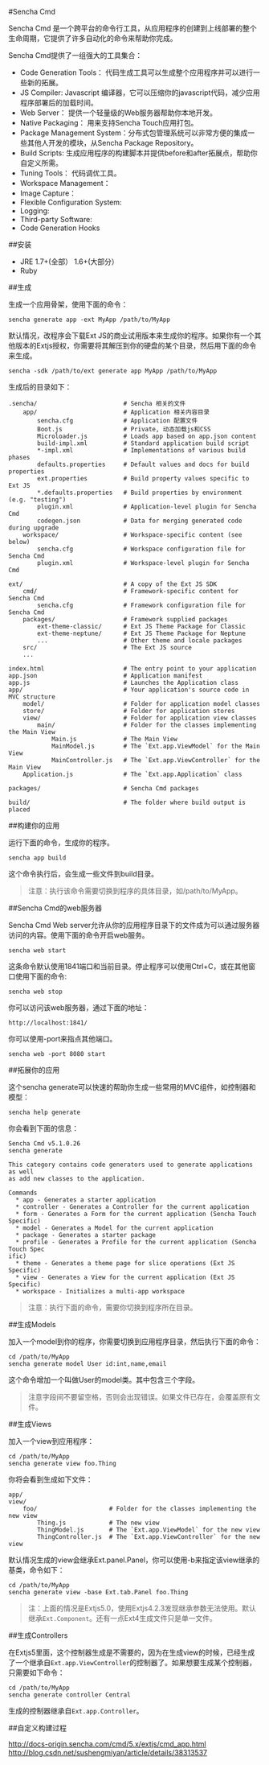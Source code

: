 #Sencha Cmd

Sencha Cmd 是一个跨平台的命令行工具，从应用程序的创建到上线部署的整个生命周期，它提供了许多自动化的命令来帮助你完成。

Sencha Cmd提供了一组强大的工具集合：

+ Code Generation Tools： 代码生成工具可以生成整个应用程序并可以进行一些新的拓展。
+ JS Compiler: Javascript 编译器，它可以压缩你的javascript代码，减少应用程序部署后的加载时间。
+ Web Server： 提供一个轻量级的Web服务器帮助你本地开发。
+ Native Packaging： 用来支持Sencha Touch应用打包。
+ Package Management System：分布式包管理系统可以非常方便的集成一些其他人开发的模块，从Sencha Package Repository。
+ Build Scripts: 生成应用程序的构建脚本并提供before和after拓展点，帮助你自定义所需。
+ Tuning Tools： 代码调优工具。
+ Workspace Management：
+ Image Capture：
+ Flexible Configuration System:
+ Logging:
+ Third-party Software: 
+ Code Generation Hooks

##安装

+ JRE 1.7+(全部） 1.6+(大部分）
+ Ruby

##生成

生成一个应用骨架，使用下面的命令：

	sencha generate app -ext MyApp /path/to/MyApp

默认情况，改程序会下载Ext JS的商业试用版本来生成你的程序。如果你有一个其他版本的Extjs授权，你需要将其解压到你的硬盘的某个目录，然后用下面的命令来生成。

	sencha -sdk /path/to/ext generate app MyApp /path/to/MyApp

生成后的目录如下：

	.sencha/                        # Sencha 相关的文件
	    app/                        # Application 相关内容目录
	        sencha.cfg              # Application 配置文件
	        Boot.js                 # Private, 动态加载js和CSS
	        Microloader.js          # Loads app based on app.json content
	        build-impl.xml          # Standard application build script
	        *-impl.xml              # Implementations of various build phases
	        defaults.properties     # Default values and docs for build properties
	        ext.properties          # Build property values specific to Ext JS
	        *.defaults.properties   # Build properties by environment (e.g. "testing")
	        plugin.xml              # Application-level plugin for Sencha Cmd
	        codegen.json            # Data for merging generated code during upgrade
	    workspace/                  # Workspace-specific content (see below)
	        sencha.cfg              # Workspace configuration file for Sencha Cmd
	        plugin.xml              # Workspace-level plugin for Sencha Cmd
	
	ext/                            # A copy of the Ext JS SDK
	    cmd/                        # Framework-specific content for Sencha Cmd
	        sencha.cfg              # Framework configuration file for Sencha Cmd
	    packages/                   # Framework supplied packages
	        ext-theme-classic/      # Ext JS Theme Package for Classic
	        ext-theme-neptune/      # Ext JS Theme Package for Neptune
	        ...                     # Other theme and locale packages
	    src/                        # The Ext JS source
	    ...
	
	index.html                      # The entry point to your application
	app.json                        # Application manifest
	app.js                          # Launches the Application class
	app/                            # Your application's source code in MVC structure
	    model/                      # Folder for application model classes
	    store/                      # Folder for application stores
	    view/                       # Folder for application view classes
	        main/                   # Folder for the classes implementing the Main View
	            Main.js             # The Main View
	            MainModel.js        # The `Ext.app.ViewModel` for the Main View
	            MainController.js   # The `Ext.app.ViewController` for the Main View
	    Application.js              # The `Ext.app.Application` class
	
	packages/                       # Sencha Cmd packages
	
	build/                          # The folder where build output is placed


##构建你的应用

运行下面的命令，生成你的程序。

	sencha app build

这个命令执行后，会生成一些文件到build目录。

> 注意：执行该命令需要切换到程序的具体目录，如/path/to/MyApp。

##Sencha Cmd的web服务器

Sencha Cmd Web server允许从你的应用程序目录下的文件成为可以通过服务器访问的内容。使用下面的命令开启web服务。

	sencha web start

这条命令默认使用1841端口和当前目录。停止程序可以使用Ctrl+C，或在其他窗口使用下面的命令:

	sencha web stop

你可以访问该web服务器，通过下面的地址：

	http://localhost:1841/

你可以使用-port来指点其他端口。

	sencha web -port 8080 start

##拓展你的应用

这个sencha generate可以快速的帮助你生成一些常用的MVC组件，如控制器和模型：

	sencha help generate

你会看到下面的信息：

	Sencha Cmd v5.1.0.26
	sencha generate
	
	This category contains code generators used to generate applications as well
	as add new classes to the application.
	
	Commands
	  * app - Generates a starter application
	  * controller - Generates a Controller for the current application
	  * form - Generates a Form for the current application (Sencha Touch Specific)
	  * model - Generates a Model for the current application
	  * package - Generates a starter package
	  * profile - Generates a Profile for the current application (Sencha Touch Spec
	ific)
	  * theme - Generates a theme page for slice operations (Ext JS Specific)
	  * view - Generates a View for the current application (Ext JS Specific)
	  * workspace - Initializes a multi-app workspace

> 注意：执行下面的命令，需要你切换到程序所在目录。

##生成Models

加入一个model到你的程序，你需要切换到应用程序目录，然后执行下面的命令：

	cd /path/to/MyApp
	sencha generate model User id:int,name,email

这个命令增加一个叫做User的model类。其中包含三个字段。

> 注意字段间不要留空格，否则会出现错误。如果文件已存在，会覆盖原有文件。

##生成Views

加入一个view到应用程序：

	cd /path/to/MyApp
	sencha generate view foo.Thing

你将会看到生成如下文件：

	app/
    view/
        foo/                    # Folder for the classes implementing the new view
            Thing.js            # The new view
            ThingModel.js       # The `Ext.app.ViewModel` for the new view
            ThingController.js  # The `Ext.app.ViewController` for the new view

默认情况生成的view会继承Ext.panel.Panel，你可以使用-b来指定该view继承的基类，命令如下：

	cd /path/to/MyApp
	sencha generate view -base Ext.tab.Panel foo.Thing

> 注：上面的情况是Extjs5.0，使用Extjs4.2.3发现继承参数无法使用。默认继承`Ext.Component`。还有一点Ext4生成文件只是单一文件。

##生成Controllers

在Extjs5里面，这个控制器生成是不需要的，因为在生成view的时候，已经生成了一个继承自`Ext.app.ViewController`的控制器了。如果想要生成某个控制器，只需要如下命令：

	cd /path/to/MyApp
	sencha generate controller Central

生成的控制器继承自`Ext.app.Controller`。

##自定义构建过程



http://docs-origin.sencha.com/cmd/5.x/extjs/cmd_app.html
http://blog.csdn.net/sushengmiyan/article/details/38313537
